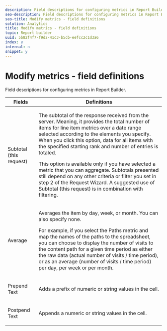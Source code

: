 ```yaml
---
description: Field descriptions for configuring metrics in Report Builder.
seo-description: Field descriptions for configuring metrics in Report Builder.
seo-title: Modify metrics - field definitions
solution: Analytics
title: Modify metrics - field definitions
topic: Report builder
uuid: 5b82f4f7-f9d2-41c3-b5cb-eefcc2c1d3a6
index: y
internal: n
snippet: y
---
```


# Modify metrics - field definitions

Field descriptions for configuring metrics in Report Builder.

<table id="table_620F3BD3FD1B4C85A0319107EC03D54F"> 
 <thead> 
  <tr> 
   <th colname="col1" class="entry"> Fields </th> 
   <th colname="col2" class="entry"> Definitions </th> 
  </tr> 
 </thead>
 <tbody> 
  <tr> 
   <td colname="col1"> <p>Subtotal (this request) </p> </td> 
   <td colname="col2"> <p>The subtotal of the response received from the server. Meaning, it provides the total number of items for line item metrics over a date range selected according to the elements you specify. When you click this option, data for all items with the specified starting rank and number of entries is totaled. </p> <p>This option is available only if you have selected a metric that you can aggregate. Subtotals presented still depend on any other criteria or filter you set in step 2 of the <span class="wintitle"> Request Wizard</span>. A suggested use of Subtotal (this request) is in combination with filtering. </p> </td> 
  </tr> 
  <tr> 
   <td colname="col1"> <p> Average </p> </td> 
   <td colname="col2"> <p>Averages the item by day, week, or month. You can also specify none. </p> <p>For example, if you select the <span class="wintitle"> Paths</span> metric and map the names of the paths to the spreadsheet, you can choose to display the number of visits to the content path for a given time period as either the raw data (actual number of visits / time period), or as an average (number of visits / time period) per day, per week or per month. </p> </td> 
  </tr> 
  <tr> 
   <td colname="col1"> <p>Prepend Text </p> </td> 
   <td colname="col2"> <p> Adds a prefix of numeric or string values in the cell. </p> </td> 
  </tr> 
  <tr> 
   <td colname="col1"> <p>Postpend Text </p> </td> 
   <td colname="col2"> <p>Appends a numeric or string values in the cell. </p> </td> 
  </tr> 
 </tbody> 
</table>

